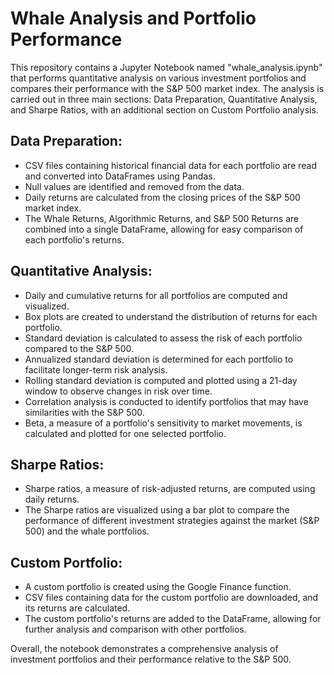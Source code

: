 # Whale Analysis and Portfolio Performance

This repository contains a Jupyter Notebook named "whale_analysis.ipynb" that performs quantitative analysis on various investment portfolios and compares their performance with the S&P 500 market index. The analysis is carried out in three main sections: Data Preparation, Quantitative Analysis, and Sharpe Ratios, with an additional section on Custom Portfolio analysis.

## Data Preparation:
- CSV files containing historical financial data for each portfolio are read and converted into DataFrames using Pandas.
- Null values are identified and removed from the data.
- Daily returns are calculated from the closing prices of the S&P 500 market index.
- The Whale Returns, Algorithmic Returns, and S&P 500 Returns are combined into a single DataFrame, allowing for easy comparison of each portfolio's returns.

## Quantitative Analysis:
- Daily and cumulative returns for all portfolios are computed and visualized.
- Box plots are created to understand the distribution of returns for each portfolio.
- Standard deviation is calculated to assess the risk of each portfolio compared to the S&P 500.
- Annualized standard deviation is determined for each portfolio to facilitate longer-term risk analysis.
- Rolling standard deviation is computed and plotted using a 21-day window to observe changes in risk over time.
- Correlation analysis is conducted to identify portfolios that may have similarities with the S&P 500.
- Beta, a measure of a portfolio's sensitivity to market movements, is calculated and plotted for one selected portfolio.

## Sharpe Ratios:
- Sharpe ratios, a measure of risk-adjusted returns, are computed using daily returns.
- The Sharpe ratios are visualized using a bar plot to compare the performance of different investment strategies against the market (S&P 500) and the whale portfolios.

## Custom Portfolio:
- A custom portfolio is created using the Google Finance function.
- CSV files containing data for the custom portfolio are downloaded, and its returns are calculated.
- The custom portfolio's returns are added to the DataFrame, allowing for further analysis and comparison with other portfolios.

Overall, the notebook demonstrates a comprehensive analysis of investment portfolios and their performance relative to the S&P 500.
